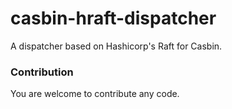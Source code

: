# casbin-hraft-dispatcher 

A dispatcher based on Hashicorp's Raft for Casbin.

### Contribution

You are welcome to contribute any code.
